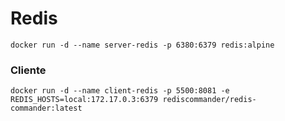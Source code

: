 # Redis

```
docker run -d --name server-redis -p 6380:6379 redis:alpine
```

### Cliente
```
docker run -d --name client-redis -p 5500:8081 -e REDIS_HOSTS=local:172.17.0.3:6379 rediscommander/redis-commander:latest
```

